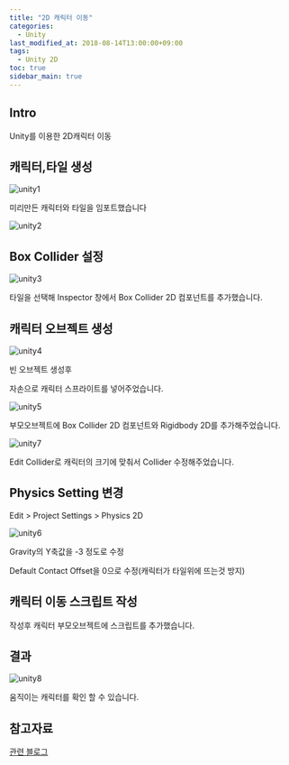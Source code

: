 ```yaml
---
title: "2D 캐릭터 이동"
categories: 
  - Unity
last_modified_at: 2018-08-14T13:00:00+09:00
tags: 
  - Unity 2D
toc: true
sidebar_main: true
---
```


## Intro

Unity를 이용한 2D캐릭터 이동

## 캐릭터,타일 생성

![unity1](https://github.com/lesslate/blog/blob/master/assets/img/Unity/unity1.png?raw=true)

미리만든 캐릭터와 타일을 임포트했습니다

![unity2](https://github.com/lesslate/blog/blob/master/assets/img/Unity/unity2.png?raw=true)



## Box Collider 설정


![unity3](https://github.com/lesslate/blog/blob/master/assets/img/Unity/unity3.png?raw=true)


타일을 선택해 Inspector 창에서 Box Collider 2D 컴포넌트를 추가했습니다.


## 캐릭터 오브젝트 생성

![unity4](https://github.com/lesslate/blog/blob/master/assets/img/Unity/unity4.png?raw=true)

빈 오브젝트 생성후

자손으로 캐릭터 스프라이트를 넣어주었습니다.


![unity5](https://github.com/lesslate/blog/blob/master/assets/img/Unity/unity5.png?raw=true)

부모오브젝트에 Box Collider 2D 컴포넌트와 Rigidbody 2D를 추가해주었습니다.

![unity7](https://github.com/lesslate/blog/blob/master/assets/img/Unity/unity7.png?raw=true)

Edit Collider로 캐릭터의 크기에 맞춰서 Collider 수정해주었습니다.


## Physics Setting 변경

Edit > Project Settings > Physics 2D

![unity6](https://github.com/lesslate/blog/blob/master/assets/img/Unity/unity6.png?raw=true)

Gravity의 Y축값을 -3 정도로 수정

Default Contact Offset을 0으로 수정(캐릭터가 타일위에 뜨는것 방지)


## 캐릭터 이동 스크립트 작성


<script src="https://gist.github.com/lesslate/c39e6ccbb7d85d288483eb561710a254.js"></script>


작성후 캐릭터 부모오브젝트에 스크립트를 추가했습니다.

## 결과

![unity8](https://github.com/lesslate/blog/blob/master/assets/img/Unity/Unity8.gif?raw=true)

움직이는 캐릭터를 확인 할 수 있습니다.

## 참고자료

[관련 블로그](http://blog.naver.com/PostView.nhn?blogId=gold_metal&logNo=220882817156&parentCategoryNo=&categoryNo=40&viewDate=&isShowPopularPosts=false&from=postView)